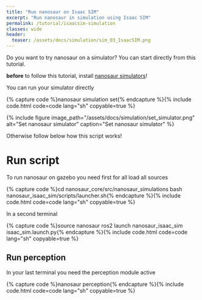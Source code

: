 ```yaml
---
title: "Run nanosaur on Isaac SIM"
excerpt: "Run nanosaur in simulation using Isaac SIM"
permalink: /tutorial/isaacsim-simulation
classes: wide
header:
  teaser: /assets/docs/simulation/sim_03_IsaacSIM.png
---
```


Do you want to try nanosaur on a simulator? You can start directly from this tutorial.

 **before** to follow this tutorial, install [nanosaur simulators](/install/simulation)!

You can run your simulator directly 

{% capture code %}nanosaur simulation set{% endcapture %}{% include code.html code=code lang="sh" copyable=true %}

{% include figure image_path="/assets/docs/simulation/set_simulator.png" alt="Set nanosaur simulator" caption="Set nanosaur simulator" %}

Otherwise follow below how this script works!

# Run script

To run nanosaur on gazebo you need first for all load all sources

{% capture code %}cd nanosaur_core/src/nanosaur_simulations
bash nanosaur_isaac_sim/scripts/launcher.sh{% endcapture %}{% include code.html code=code lang="sh" copyable=true %}

In a second terminal

{% capture code %}source nanosaur
ros2 launch nanosaur_isaac_sim isaac_sim.launch.py{% endcapture %}{% include code.html code=code lang="sh" copyable=true %}

## Run perception

In your last terminal you need the perception module active

{% capture code %}nanosaur perception{% endcapture %}{% include code.html code=code lang="sh" copyable=true %}